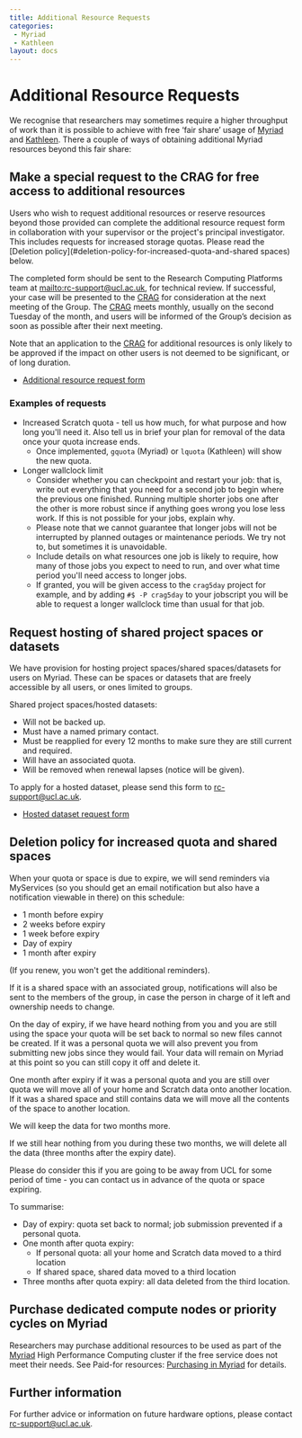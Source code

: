 ```yaml
---
title: Additional Resource Requests
categories:
 - Myriad
 - Kathleen
layout: docs
---
```

# Additional Resource Requests

We recognise that researchers may sometimes require a higher throughput
of work than it is possible to achieve with free ‘fair share’ usage of
[Myriad](Clusters/Myriad.md) and [Kathleen](Clusters/Kathleen.md).
There a couple of ways of obtaining additional Myriad resources
beyond this fair share:

## Make a special request to the CRAG for free access to additional resources

Users who wish to request additional resources or reserve resources
beyond those provided can complete the additional resource request form
in collaboration with your supervisor or the project's principal
investigator. This includes requests for increased storage quotas.
Please read the [Deletion policy](#deletion-policy-for-increased-quota-and-shared spaces) below.

The completed form should be sent to the Research Computing Platforms
team at <mailto:rc-support@ucl.ac.uk>, for technical review. If successful,
your case will be presented to the
[CRAG](http://www.ucl.ac.uk/isd/about/governance/research-it/crag) for
consideration at the next meeting of the Group. The
[CRAG](http://www.ucl.ac.uk/isd/about/governance/research-it/crag) meets
monthly, usually on the second Tuesday of the month, and users will be
informed of the Group’s decision as soon as possible after their next
meeting.

Note that an application to the
[CRAG](http://www.ucl.ac.uk/isd/about/governance/research-it/crag) for
additional resources is only likely to be approved if the impact on
other users is not deemed to be significant, or of long duration.

  - [Additional resource request form](Additional_Resource_Requests/CRAG_additional_resources_request_form.rtf)


### Examples of requests

 - Increased Scratch quota - tell us how much, for what purpose and how long you'll need it. Also
   tell us in brief your plan for removal of the data once your quota increase ends.
    - Once implemented, `gquota` (Myriad) or `lquota` (Kathleen) will show the new quota.
 - Longer wallclock limit
    - Consider whether you can checkpoint and restart your job: that is, write out everything that
      you need for a second job to begin where the previous one finished. Running multiple shorter
      jobs one after the other is more robust since if anything goes wrong you lose less work. If
      this is not possible for your jobs, explain why. 
    - Please note that we cannot guarantee that longer jobs will not be interrupted by planned
      outages or maintenance periods. We try not to, but sometimes it is unavoidable.
    - Include details on what resources one job is likely to require, how many of those jobs you
      expect to need to run, and over what time period you'll need access to longer jobs. 
    - If granted, you will be given access to the `crag5day` project for example, and by adding
      `#$ -P crag5day` to your jobscript you will be able to request a longer wallclock time than 
      usual for that job.

## Request hosting of shared project spaces or datasets

We have provision for hosting project spaces/shared spaces/datasets for users on Myriad. 
These can be spaces or datasets that are freely accessible by all users, or ones limited
to groups.

Shared project spaces/hosted datasets:

  - Will not be backed up.
  - Must have a named primary contact.
  - Must be reapplied for every 12 months to make sure they are still
    current and required.
  - Will have an associated quota.
  - Will be removed when renewal lapses (notice will be given).

To apply for a hosted dataset, please send this form to
<rc-support@ucl.ac.uk>.

  - [Hosted dataset request form](Additional_Resource_Requests/Hosted_dataset_request_form.rtf)

## Deletion policy for increased quota and shared spaces

When your quota or space is due to expire, we will send reminders via MyServices (so you should get an email notification but also have a notification viewable in there) on this schedule:

* 1 month before expiry
* 2 weeks before expiry 
* 1 week before expiry 
* Day of expiry 
* 1 month after expiry

(If you renew, you won't get the additional reminders).

If it is a shared space with an associated group, notifications will also be sent to the members of the group, in case the person in charge of it left and ownership needs to change.

On the day of expiry, if we have heard nothing from you and you are still using the space your quota will be set back to normal so new files cannot be created. If it was a personal quota we will also prevent you from submitting new jobs since they would fail. Your data will remain on Myriad at this point so you can still copy it off and delete it. 

One month after expiry if it was a personal quota and you are still over quota we will move all of your home and Scratch data onto another location. If it was a shared space and still contains data we will move all the contents of the space to another location.

We will keep the data for two months more.

If we still hear nothing from you during these two months, we will delete all the data (three months after the expiry date).

Please do consider this if you are going to be away from UCL for some period of time - you can contact us in advance of the quota or space expiring.

To summarise:

* Day of expiry: quota set back to normal; job submission prevented if a personal quota.
* One month after quota expiry:
    - If personal quota: all your home and Scratch data moved to a third location
    - If shared space, shared data moved to a third location
* Three months after quota expiry: all data deleted from the third location.


## Purchase dedicated compute nodes or priority cycles on Myriad

Researchers may purchase additional resources to be used as part of the [Myriad](Clusters/Myriad.md) High Performance Computing cluster if the free service does not meet their needs. See Paid-for resources: [Purchasing in Myriad](Paid-For_Resources/Purchasing_in_Myriad.md) for details.

## Further information

For further advice or information on future hardware options, please
contact [rc-support@ucl.ac.uk](mailto:rc-support@ucl.ac.uk).
